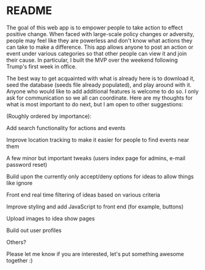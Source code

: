 # README

The goal of this web app is to empower people to take action to effect positive change. When faced with large-scale policy changes or adversity, people may feel like they are powerless and don't know what actions they can take to make a difference. This app allows anyone to post an action or event under various categories so that other people can view it and join their cause. In particular, I built the MVP over the weekend following Trump's first week in office.

The best way to get acquainted with what is already here is to download it, seed the database (seeds file already populated), and play around with it. Anyone who would like to add additional features is welcome to do so. I only ask for communication so we all can coordinate. Here are my  thoughts for what is most important to do next, but I am open to other suggestions:

(Roughly ordered by importance):

Add search functionality for actions and events

Improve location tracking to make it easier for people to find events near them

A few minor but important tweaks (users index page for admins, e-mail password reset)

Build upon the currently only accept/deny options for ideas to allow things like ignore

Front end real time filtering of ideas based on various criteria

Improve styling and add JavaScript to front end (for example, buttons)

Upload images to idea show pages

Build out user profiles

Others?

Please let me know if you are interested, let's put something awesome together :)
